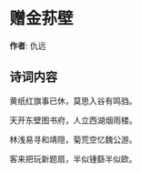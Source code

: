 # 赠金荪壁

**作者**: 仇远

## 诗词内容

黄纸红旗事已休，莫思入谷有鸣驺。

天开东壁图书府，人立西湖烟雨楼。

林浅易寻和靖隠，菊荒空忆魏公游。

客来把玩新题扇，半似锺繇半似欧。

